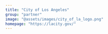 ```yaml
---
title: "City of Los Angeles"
group: "partner"
image: "@assets/images/city_of_la_logo.png"
homepage: "https://lacity.gov/"
---
```

